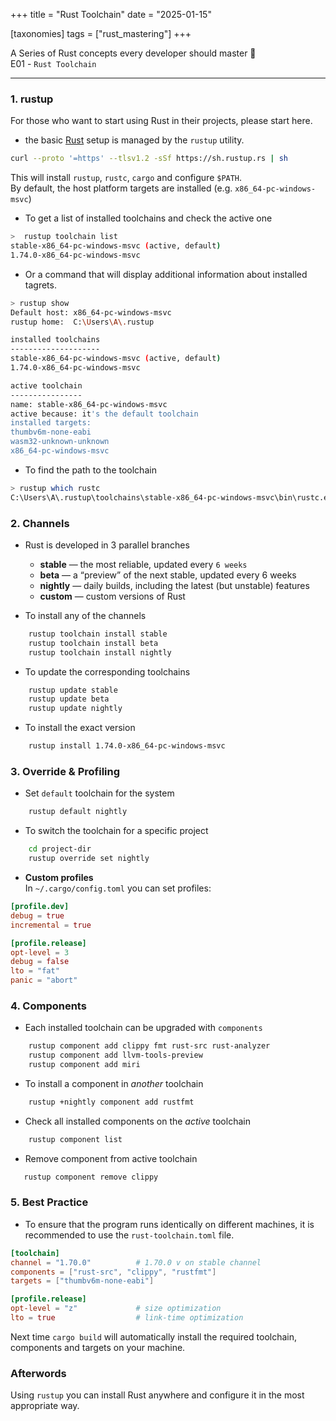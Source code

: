+++
title = "Rust Toolchain"
date = "2025-01-15"

[taxonomies]
tags = ["rust_mastering"]
+++

A Series of Rust concepts every developer should master 🥋  
E01 - `Rust Toolchain`
<!-- more -->
---

### 1. rustup
For those who want to start using Rust in their projects, please start here.
  - the basic [Rust](https://www.rust-lang.org/) setup is managed by the `rustup` utility.

```bash
curl --proto '=https' --tlsv1.2 -sSf https://sh.rustup.rs | sh
```
This will install `rustup`, `rustc`, `cargo` and configure `$PATH`.  
By default, the host platform targets are installed (e.g. `x86_64-pc-windows-msvc`)

- To get a list of installed toolchains and check the active one
```bash 
>  rustup toolchain list
stable-x86_64-pc-windows-msvc (active, default)
1.74.0-x86_64-pc-windows-msvc
```

- Or a command that will display additional information about installed tagrets.
```bash
> rustup show
Default host: x86_64-pc-windows-msvc
rustup home:  C:\Users\A\.rustup

installed toolchains
--------------------
stable-x86_64-pc-windows-msvc (active, default)
1.74.0-x86_64-pc-windows-msvc

active toolchain
----------------
name: stable-x86_64-pc-windows-msvc
active because: it's the default toolchain
installed targets:
thumbv6m-none-eabi
wasm32-unknown-unknown
x86_64-pc-windows-msvc
```

- To find the path to the toolchain
```bash
> rustup which rustc
C:\Users\A\.rustup\toolchains\stable-x86_64-pc-windows-msvc\bin\rustc.exe
```

### 2. Channels
- Rust is developed in 3 parallel branches
  - **stable** — the most reliable, updated every `6 weeks`
  - **beta** — a “preview” of the next stable, updated every 6 weeks
  - **nightly** — daily builds, including the latest (but unstable) features
  - **custom** — custom versions of Rust

- To install any of the channels
``` bash 
    rustup toolchain install stable
    rustup toolchain install beta
    rustup toolchain install nightly
```

- To update the corresponding toolchains
```bash
    rustup update stable
    rustup update beta
    rustup update nightly
```

- To install the exact version
```bash
    rustup install 1.74.0-x86_64-pc-windows-msvc 
```

### 3. Override & Profiling

- Set `default` toolchain for the system
```bash
    rustup default nightly
```
- To switch the toolchain for a specific project
```bash
    cd project-dir
    rustup override set nightly
```

- **Custom profiles**  
  In `~/.cargo/config.toml` you can set profiles:

```toml
[profile.dev]
debug = true
incremental = true

[profile.release]
opt-level = 3
debug = false
lto = "fat"
panic = "abort"
```

### 4. Components
- Each installed toolchain can be upgraded with `components`
```bash
    rustup component add clippy fmt rust-src rust-analyzer
    rustup component add llvm-tools-preview
    rustup component add miri
```

- To install a component in _another_ toolchain
```bash
    rustup +nightly component add rustfmt 
```

- Check all installed components on the _active_ toolchain
```bash
    rustup component list 
```

- Remove component from active toolchain
```bash
   rustup component remove clippy
```

### 5. Best Practice
- To ensure that the program runs identically on different machines, it is recommended to use the `rust-toolchain.toml` file.
```toml
[toolchain]
channel = "1.70.0"          # 1.70.0 v on stable channel
components = ["rust-src", "clippy", "rustfmt"]
targets = ["thumbv6m-none-eabi"]

[profile.release]
opt-level = "z"             # size optimization
lto = true                  # link-time optimization
```
Next time `cargo build` will automatically install the required toolchain, components and targets on your machine.


### Afterwords 
Using `rustup` you can install Rust anywhere and configure it in the most appropriate way.
